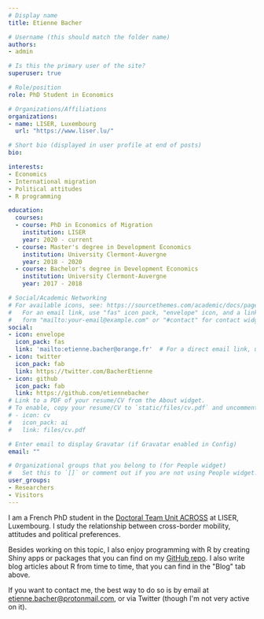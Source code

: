 ```yaml
---
# Display name
title: Etienne Bacher

# Username (this should match the folder name)
authors:
- admin

# Is this the primary user of the site?
superuser: true

# Role/position
role: PhD Student in Economics

# Organizations/Affiliations
organizations:
- name: LISER, Luxembourg
  url: "https://www.liser.lu/"

# Short bio (displayed in user profile at end of posts)
bio: 

interests:
- Economics
- International migration
- Political attitudes
- R programming

education:
  courses:
  - course: PhD in Economics of Migration
    institution: LISER
    year: 2020 - current
  - course: Master's degree in Development Economics
    institution: University Clermont-Auvergne
    year: 2018 - 2020
  - course: Bachelor's degree in Development Economics
    institution: University Clermont-Auvergne
    year: 2017 - 2018

# Social/Academic Networking
# For available icons, see: https://sourcethemes.com/academic/docs/page-builder/#icons
#   For an email link, use "fas" icon pack, "envelope" icon, and a link in the
#   form "mailto:your-email@example.com" or "#contact" for contact widget.
social:
- icon: envelope
  icon_pack: fas
  link: 'mailto:etienne.bacher@orange.fr'  # For a direct email link, use "mailto:test@example.org".
- icon: twitter
  icon_pack: fab
  link: https://twitter.com/BacherEtienne
- icon: github
  icon_pack: fab
  link: https://github.com/etiennebacher
# Link to a PDF of your resume/CV from the About widget.
# To enable, copy your resume/CV to `static/files/cv.pdf` and uncomment the lines below.
# - icon: cv
#   icon_pack: ai
#   link: files/cv.pdf

# Enter email to display Gravatar (if Gravatar enabled in Config)
email: ""

# Organizational groups that you belong to (for People widget)
#   Set this to `[]` or comment out if you are not using People widget.
user_groups:
- Researchers
- Visitors
---
```


I am a French PhD student in the [Doctoral Team Unit ACROSS](https://sites.google.com/view/fredericdocquier/xingb-blog/across) at LISER, Luxembourg. I study the relationship between cross-border mobility, attitudes and political preferences.

Besides working on this topic, I also enjoy programming with R by creating Shiny apps or packages that you can find on my [GitHub repo](https://github.com/etiennebacher/). I also write blog articles about R from time to time, that you can find in the "Blog" tab above.

If you want to contact me, the best way to do so is by email at etienne.bacher@protonmail.com, or via Twitter (though I'm not very active on it).

